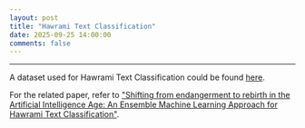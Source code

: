 ```yaml
---
layout: post
title: "Hawrami Text Classification"
date: 2025-09-25 14:00:00 
comments: false
---
```


---
A dataset used for Hawrami Text Classification could be found [here](https://github.com/KurdishBLARK/SentimentAnalysis).

For the related paper, refer to ["Shifting from endangerment to rebirth in the Artificial Intelligence Age: An Ensemble Machine Learning Approach for Hawrami Text Classification"](https://arxiv.org/pdf/2409.16884). 
